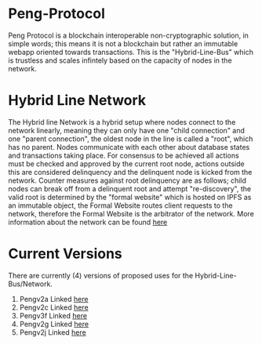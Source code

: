 # Peng-Protocol
Peng Protocol is a blockchain interoperable non-cryptographic solution, in simple words; this means it is not a blockchain but rather an immutable webapp oriented towards transactions. This is the "Hybrid-Line-Bus" which is trustless and scales infintely based on the capacity of nodes in the network. 

# Hybrid Line Network 
The Hybrid line Network is a hybrid setup where nodes connect to the network linearly, meaning they can only have one "child connection" and one "parent connection", the oldest node in the line is called a "root", which has no parent. Nodes communicate with each other about database states and transactions taking place. For consensus to be achieved all actions must be checked and approved by the current root node, actions outside this are considered delinquency and the delinquent node is kicked from the network. Counter measures against root delinquency are as follows; child nodes can break off from a delinquent root and attempt "re-discovery", the valid root is determined by the "formal website" which is hosted on IPFS as an immutable object, the Formal Website routes client requests to the network, therefore the Formal Website is the arbitrator of the network. More information about the network can be found [here](https://drive.google.com/file/d/1zIHSdoCiDXmMnENdjWEAzlSOWcRqMN_d/view?usp=share_link)

# Current Versions
There are currently (4) versions of proposed uses for the Hybrid-Line-Bus/Network. 
1. Pengv2a Linked [here](https://medium.com/@genericmage1127/pengv2a-monero-nfts-revised-aa2ce905182d)
2. Pengv2c Linked [here](https://medium.com/@genericmage1127/pengv2c-nfts-tokens-and-dapps-on-dogecoin-f5945cee32d)
3. Pengv3f Linked [here](https://medium.com/@genericmage1127/towards-global-fiat-currency-stabilization-5570088eee3d)
4. Pengv2g Linked [here](https://medium.com/@genericmage1127/towards-secure-liquidity-bridges-4865e2810b27)
5. Pengv2j Linked [here](https://medium.com/@genericmage1127/pengv2j-distributed-exchange-84ee7ccfbba1)
